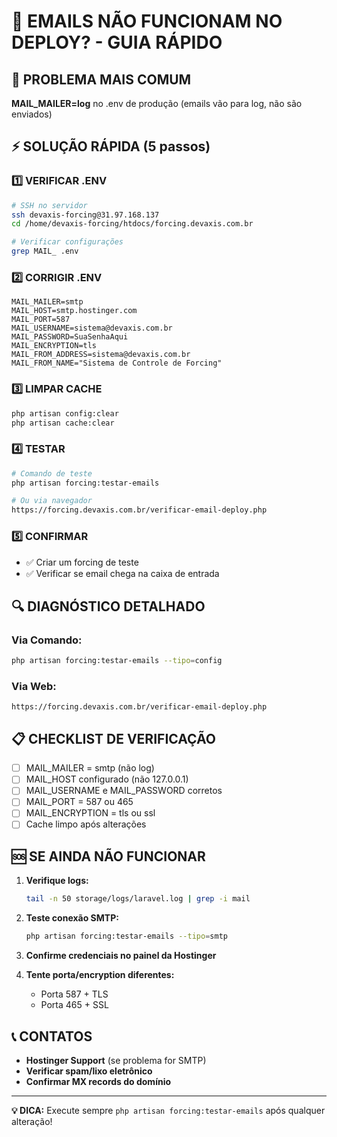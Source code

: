 # 🚨 EMAILS NÃO FUNCIONAM NO DEPLOY? - GUIA RÁPIDO

## 🎯 PROBLEMA MAIS COMUM
**MAIL_MAILER=log** no .env de produção (emails vão para log, não são enviados)

## ⚡ SOLUÇÃO RÁPIDA (5 passos)

### 1️⃣ **VERIFICAR .ENV**
```bash
# SSH no servidor
ssh devaxis-forcing@31.97.168.137
cd /home/devaxis-forcing/htdocs/forcing.devaxis.com.br

# Verificar configurações
grep MAIL_ .env
```

### 2️⃣ **CORRIGIR .ENV**
```env
MAIL_MAILER=smtp
MAIL_HOST=smtp.hostinger.com
MAIL_PORT=587
MAIL_USERNAME=sistema@devaxis.com.br
MAIL_PASSWORD=SuaSenhaAqui
MAIL_ENCRYPTION=tls
MAIL_FROM_ADDRESS=sistema@devaxis.com.br
MAIL_FROM_NAME="Sistema de Controle de Forcing"
```

### 3️⃣ **LIMPAR CACHE**
```bash
php artisan config:clear
php artisan cache:clear
```

### 4️⃣ **TESTAR**
```bash
# Comando de teste
php artisan forcing:testar-emails

# Ou via navegador
https://forcing.devaxis.com.br/verificar-email-deploy.php
```

### 5️⃣ **CONFIRMAR**
- ✅ Criar um forcing de teste
- ✅ Verificar se email chega na caixa de entrada

## 🔍 DIAGNÓSTICO DETALHADO

### Via Comando:
```bash
php artisan forcing:testar-emails --tipo=config
```

### Via Web:
```
https://forcing.devaxis.com.br/verificar-email-deploy.php
```

## 📋 CHECKLIST DE VERIFICAÇÃO

- [ ] MAIL_MAILER = smtp (não log)
- [ ] MAIL_HOST configurado (não 127.0.0.1)
- [ ] MAIL_USERNAME e MAIL_PASSWORD corretos
- [ ] MAIL_PORT = 587 ou 465
- [ ] MAIL_ENCRYPTION = tls ou ssl
- [ ] Cache limpo após alterações

## 🆘 SE AINDA NÃO FUNCIONAR

1. **Verifique logs:**
   ```bash
   tail -n 50 storage/logs/laravel.log | grep -i mail
   ```

2. **Teste conexão SMTP:**
   ```bash
   php artisan forcing:testar-emails --tipo=smtp
   ```

3. **Confirme credenciais no painel da Hostinger**

4. **Tente porta/encryption diferentes:**
   - Porta 587 + TLS
   - Porta 465 + SSL

## 📞 CONTATOS

- **Hostinger Support** (se problema for SMTP)
- **Verificar spam/lixo eletrônico**
- **Confirmar MX records do domínio**

---

**💡 DICA:** Execute sempre `php artisan forcing:testar-emails` após qualquer alteração! 